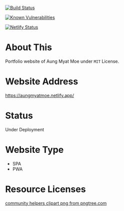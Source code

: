 [![Build Status](https://travis-ci.com/amm834/aungmyatmoe.svg?branch=main)](https://travis-ci.com/amm834/aungmyatmoe)

[![Known Vulnerabilities](https://snyk.io/test/github/amm834/aungmyatmoe/badge.svg?targetFile=package.json)](https://snyk.io/test/github/amm834/aungmyatmoe?targetFile=package.json)

[![Netlify Status](https://api.netlify.com/api/v1/badges/fc0c9b6e-5d84-43c0-8a64-280a3a5f69ea/deploy-status)](https://app.netlify.com/sites/sad-cray-2918be/deploys)

# About This

Portfolio website of Aung Myat Moe under `MIT` License.

# Website Address

https://aungmyatmoe.netlify.app/

# Status
Under Deployment 

# Website Type

- SPA
- PWA

# Resource Licenses

<a href='https://pngtree.com/so/community-helpers-clipart'>community helpers clipart png from pngtree.com</a>